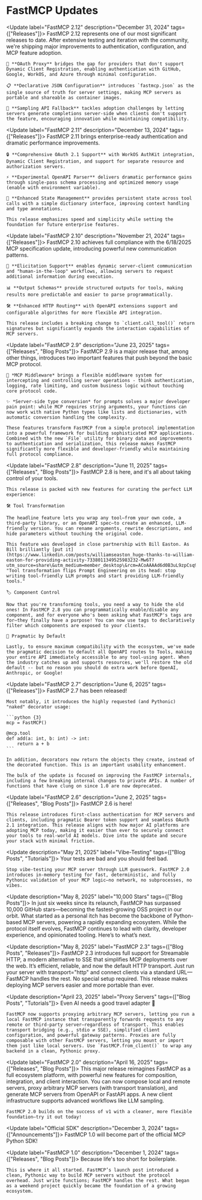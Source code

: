 # FastMCP Updates

<Update label="FastMCP 2.12" description="December 31, 2024" tags={["Releases"]}>
  <Card title="FastMCP 2.12: Auth to the Races" href="https://github.com/jlowin/fastmcp/releases/tag/v2.12.0" cta="Read the release notes">
    FastMCP 2.12 represents one of our most significant releases to date. After extensive testing and iteration with the community, we're shipping major improvements to authentication, configuration, and MCP feature adoption.

    🔐 **OAuth Proxy** bridges the gap for providers that don't support Dynamic Client Registration, enabling authentication with GitHub, Google, WorkOS, and Azure through minimal configuration.

    📋 **Declarative JSON Configuration** introduces `fastmcp.json` as the single source of truth for server settings, making MCP servers as portable and shareable as container images.

    🧠 **Sampling API Fallback** tackles adoption challenges by letting servers generate completions server-side when clients don't support the feature, encouraging innovation while maintaining compatibility.
  </Card>
</Update>

<Update label="FastMCP 2.11" description="December 13, 2024" tags={["Releases"]}>
  <Card title="FastMCP 2.11: Auth to a Good Start" href="https://github.com/jlowin/fastmcp/releases/tag/v2.11.0" cta="Read the release notes">
    FastMCP 2.11 brings enterprise-ready authentication and dramatic performance improvements.

    🔒 **Comprehensive OAuth 2.1 Support** with WorkOS AuthKit integration, Dynamic Client Registration, and support for separate resource and authorization servers.

    ⚡ **Experimental OpenAPI Parser** delivers dramatic performance gains through single-pass schema processing and optimized memory usage (enable with environment variable).

    💾 **Enhanced State Management** provides persistent state across tool calls with a simple dictionary interface, improving context handling and type annotations.

    This release emphasizes speed and simplicity while setting the foundation for future enterprise features.
  </Card>
</Update>

<Update label="FastMCP 2.10" description="November 21, 2024" tags={["Releases"]}>
  <Card title="FastMCP 2.10: Great Spec-tations" href="https://github.com/jlowin/fastmcp/releases/tag/v2.10.0" cta="Read the release notes">
    FastMCP 2.10 achieves full compliance with the 6/18/2025 MCP specification update, introducing powerful new communication patterns.

    💬 **Elicitation Support** enables dynamic server-client communication and "human-in-the-loop" workflows, allowing servers to request additional information during execution.

    📊 **Output Schemas** provide structured outputs for tools, making results more predictable and easier to parse programmatically.

    🛠️ **Enhanced HTTP Routing** with OpenAPI extensions support and configurable algorithms for more flexible API integration.

    This release includes a breaking change to `client.call_tool()` return signatures but significantly expands the interaction capabilities of MCP servers.
  </Card>
</Update>

<Update label="FastMCP 2.9" description="June 23, 2025" tags={["Releases", "Blog Posts"]}>
  <Card title="FastMCP 2.9: MCP-Native Middleware" href="https://www.jlowin.dev/blog/fastmcp-2-9-middleware" img="https://jlowin.dev/_image?href=%2F_astro%2Fhero.BkVTdeBk.jpg&w=1200&h=630&f=png" cta="Read more">
    FastMCP 2.9 is a major release that, among other things, introduces two important features that push beyond the basic MCP protocol.

    🤝 *MCP Middleware* brings a flexible middleware system for intercepting and controlling server operations - think authentication, logging, rate limiting, and custom business logic without touching core protocol code.

    ✨ *Server-side type conversion* for prompts solves a major developer pain point: while MCP requires string arguments, your functions can now work with native Python types like lists and dictionaries, with automatic conversion handling the complexity.

    These features transform FastMCP from a simple protocol implementation into a powerful framework for building sophisticated MCP applications. Combined with the new `File` utility for binary data and improvements to authentication and serialization, this release makes FastMCP significantly more flexible and developer-friendly while maintaining full protocol compliance.
  </Card>
</Update>

<Update label="FastMCP 2.8" description="June 11, 2025" tags={["Releases", "Blog Posts"]}>
  <Card title="FastMCP 2.8: Transform and Roll Out" href="https://www.jlowin.dev/blog/fastmcp-2-8-tool-transformation" img="https://www.jlowin.dev/_image?href=%2F_astro%2Fhero.su3kspkP.png&w=1000&h=500&f=webp" cta="Read more">
    FastMCP 2.8 is here, and it's all about taking control of your tools.

    This release is packed with new features for curating the perfect LLM experience:

    🛠️ Tool Transformation

    The headline feature lets you wrap any tool—from your own code, a third-party library, or an OpenAPI spec—to create an enhanced, LLM-friendly version. You can rename arguments, rewrite descriptions, and hide parameters without touching the original code.

    This feature was developed in close partnership with Bill Easton. As Bill brilliantly [put it](https://www.linkedin.com/posts/williamseaston_huge-thanks-to-william-easton-for-providing-activity-7338011349525983232-Mw6T?utm_source=share\&utm_medium=member_desktop\&rcm=ACoAAAAd6d0B3uL9zpCsq9eYWKi3HIvb8eN_r_Q), "Tool transformation flips Prompt Engineering on its head: stop writing tool-friendly LLM prompts and start providing LLM-friendly tools."

    🏷️ Component Control

    Now that you're transforming tools, you need a way to hide the old ones! In FastMCP 2.8 you can programmatically enable/disable any component, and for everyone who's been asking what FastMCP's tags are for—they finally have a purpose! You can now use tags to declaratively filter which components are exposed to your clients.

    🚀 Pragmatic by Default

    Lastly, to ensure maximum compatibility with the ecosystem, we've made the pragmatic decision to default all OpenAPI routes to Tools, making your entire API immediately accessible to any tool-using agent. When the industry catches up and supports resources, we'll restore the old default -- but no reason you should do extra work before OpenAI, Anthropic, or Google!
  </Card>
</Update>

<Update label="FastMCP 2.7" description="June 6, 2025" tags={["Releases"]}>
  <Card title="FastMCP 2.7: Pare Programming" href="https://github.com/jlowin/fastmcp/releases/tag/v2.7.0" img="https://mintcdn.com/fastmcp/hUosZw7ujHZFemrG/assets/updates/release-2-7.png?fit=max&auto=format&n=hUosZw7ujHZFemrG&q=85&s=20d59e8a64fc284178c5e5ecf581a816" cta="Read the release notes" width="1536" height="768" data-path="assets/updates/release-2-7.png" srcset="https://mintcdn.com/fastmcp/hUosZw7ujHZFemrG/assets/updates/release-2-7.png?w=280&fit=max&auto=format&n=hUosZw7ujHZFemrG&q=85&s=6d22dcaa872f3ce687ae9d8bd865e595 280w, https://mintcdn.com/fastmcp/hUosZw7ujHZFemrG/assets/updates/release-2-7.png?w=560&fit=max&auto=format&n=hUosZw7ujHZFemrG&q=85&s=2393896ee5101c0e06a85305ef58a96f 560w, https://mintcdn.com/fastmcp/hUosZw7ujHZFemrG/assets/updates/release-2-7.png?w=840&fit=max&auto=format&n=hUosZw7ujHZFemrG&q=85&s=ce29487fff4f19b7d1df348be7d48cd5 840w, https://mintcdn.com/fastmcp/hUosZw7ujHZFemrG/assets/updates/release-2-7.png?w=1100&fit=max&auto=format&n=hUosZw7ujHZFemrG&q=85&s=ba687b05dc5fae86850b1a97992eddd8 1100w, https://mintcdn.com/fastmcp/hUosZw7ujHZFemrG/assets/updates/release-2-7.png?w=1650&fit=max&auto=format&n=hUosZw7ujHZFemrG&q=85&s=ea4653b2502dcb210d567b4786b9d3a8 1650w, https://mintcdn.com/fastmcp/hUosZw7ujHZFemrG/assets/updates/release-2-7.png?w=2500&fit=max&auto=format&n=hUosZw7ujHZFemrG&q=85&s=c5a12ba96fb8eabe2efe085ce4586be6 2500w" data-optimize="true" data-opv="2">
    FastMCP 2.7 has been released!

    Most notably, it introduces the highly requested (and Pythonic) "naked" decorator usage:

    ```python {3}
    mcp = FastMCP()

    @mcp.tool
    def add(a: int, b: int) -> int:
        return a + b
    ```

    In addition, decorators now return the objects they create, instead of the decorated function. This is an important usability enhancement.

    The bulk of the update is focused on improving the FastMCP internals, including a few breaking internal changes to private APIs. A number of functions that have clung on since 1.0 are now deprecated.
  </Card>
</Update>

<Update label="FastMCP 2.6" description="June 2, 2025" tags={["Releases", "Blog Posts"]}>
  <Card title="FastMCP 2.6: Blast Auth" href="https://www.jlowin.dev/blog/fastmcp-2-6" img="https://www.jlowin.dev/_image?href=%2F_astro%2Fhero.Bsu8afiw.png&w=1000&h=500&f=webp" cta="Read more">
    FastMCP 2.6 is here!

    This release introduces first-class authentication for MCP servers and clients, including pragmatic Bearer token support and seamless OAuth 2.1 integration. This release aligns with how major AI platforms are adopting MCP today, making it easier than ever to securely connect your tools to real-world AI models. Dive into the update and secure your stack with minimal friction.
  </Card>
</Update>

<Update description="May 21, 2025" label="Vibe-Testing" tags={["Blog Posts", "Tutorials"]}>
  <Card title="Stop Vibe-Testing Your MCP Server" href="https://www.jlowin.dev/blog/stop-vibe-testing-mcp-servers" img="https://www.jlowin.dev/_image?href=%2F_astro%2Fhero.BUPy9I9c.png&w=1000&h=500&f=webp" cta="Read more">
    Your tests are bad and you should feel bad.

    Stop vibe-testing your MCP server through LLM guesswork. FastMCP 2.0 introduces in-memory testing for fast, deterministic, and fully Pythonic validation of your MCP logic—no network, no subprocesses, no vibes.
  </Card>
</Update>

<Update description="May 8, 2025" label="10,000 Stars" tags={["Blog Posts"]}>
  <Card title="Reflecting on FastMCP at 10k stars 🌟" href="https://www.jlowin.dev/blog/fastmcp-2-10k-stars" img="https://www.jlowin.dev/_image?href=%2F_astro%2Fhero.Cnvci9Q_.png&w=1000&h=500&f=webp" cta="Read more">
    In just six weeks since its relaunch, FastMCP has surpassed 10,000 GitHub stars—becoming the fastest-growing OSS project in our orbit. What started as a personal itch has become the backbone of Python-based MCP servers, powering a rapidly expanding ecosystem. While the protocol itself evolves, FastMCP continues to lead with clarity, developer experience, and opinionated tooling. Here’s to what’s next.
  </Card>
</Update>

<Update description="May 8, 2025" label="FastMCP 2.3" tags={["Blog Posts", "Releases"]}>
  <Card title="Now Streaming: FastMCP 2.3" href="https://www.jlowin.dev/blog/fastmcp-2-3-streamable-http" img="https://www.jlowin.dev/_image?href=%2F_astro%2Fhero.M_hv6gEB.png&w=1000&h=500&f=webp" cta="Read more">
    FastMCP 2.3 introduces full support for Streamable HTTP, a modern alternative to SSE that simplifies MCP deployments over the web. It’s efficient, reliable, and now the default HTTP transport. Just run your server with transport="http" and connect clients via a standard URL—FastMCP handles the rest. No special setup required. This release makes deploying MCP servers easier and more portable than ever.
  </Card>
</Update>

<Update description="April 23, 2025" label="Proxy Servers" tags={["Blog Posts", "Tutorials"]}>
  <Card title="MCP Proxy Servers with FastMCP 2.0" href="https://www.jlowin.dev/blog/fastmcp-proxy" img="https://www.jlowin.dev/_image?href=%2F_astro%2Frobot-hero.DpmAqgui.png&w=1000&h=500&f=webp" cta="Read more">
    Even AI needs a good travel adapter 🔌

    FastMCP now supports proxying arbitrary MCP servers, letting you run a local FastMCP instance that transparently forwards requests to any remote or third-party server—regardless of transport. This enables transport bridging (e.g., stdio ⇄ SSE), simplified client configuration, and powerful gateway patterns. Proxies are fully composable with other FastMCP servers, letting you mount or import them just like local servers. Use `FastMCP.from_client()` to wrap any backend in a clean, Pythonic proxy.
  </Card>
</Update>

<Update label="FastMCP 2.0" description="April 16, 2025" tags={["Releases", "Blog Posts"]}>
  <Card title="Introducing FastMCP 2.0 🚀" href="https://www.jlowin.dev/blog/fastmcp-2" img="https://www.jlowin.dev/_image?href=%2F_astro%2Fhero.DpbmGNrr.png&w=1000&h=500&f=webp" cta="Read more">
    This major release reimagines FastMCP as a full ecosystem platform, with powerful new features for composition, integration, and client interaction. You can now compose local and remote servers, proxy arbitrary MCP servers (with transport translation), and generate MCP servers from OpenAPI or FastAPI apps. A new client infrastructure supports advanced workflows like LLM sampling.

    FastMCP 2.0 builds on the success of v1 with a cleaner, more flexible foundation—try it out today!
  </Card>
</Update>

<Update label="Official SDK" description="December 3, 2024" tags={["Announcements"]}>
  <Card title="FastMCP is joining the official MCP Python SDK!" href="https://bsky.app/profile/jlowin.dev/post/3lch4xk5cf22c" icon="sparkles" cta="Read the announcement">
    FastMCP 1.0 will become part of the official MCP Python SDK!
  </Card>
</Update>

<Update label="FastMCP 1.0" description="December 1, 2024" tags={["Releases", "Blog Posts"]}>
  <Card title="Introducing FastMCP 🚀" href="https://www.jlowin.dev/blog/introducing-fastmcp" img="https://www.jlowin.dev/_image?href=%2F_astro%2Ffastmcp.Bep7YlTw.png&w=1000&h=500&f=webp" cta="Read more">
    Because life's too short for boilerplate.

    This is where it all started. FastMCP’s launch post introduced a clean, Pythonic way to build MCP servers without the protocol overhead. Just write functions; FastMCP handles the rest. What began as a weekend project quickly became the foundation of a growing ecosystem.
  </Card>
</Update>

